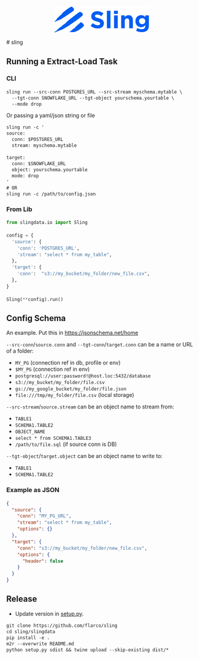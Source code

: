 <p align="center"><img src="logo-with-text.png" alt="drawing" width="250"/></p>
# sling

## Running a Extract-Load Task

### CLI

```shell
sling run --src-conn POSTGRES_URL --src-stream myschema.mytable \
  --tgt-conn SNOWFLAKE_URL --tgt-object yourschema.yourtable \
  --mode drop
```

Or passing a yaml/json string or file

```shell
sling run -c '
source:
  conn: $POSTGRES_URL
  stream: myschema.mytable

target:
  conn: $SNOWFLAKE_URL
  object: yourschema.yourtable
  mode: drop
'
# OR
sling run -c /path/to/config.json
```

### From Lib

```python
from slingdata.io import Sling

config = {
  'source': {
    'conn': 'POSTGRES_URL',
    'stream': "select * from my_table",
  },
  'target': {
    'conn':  "s3://my_bucket/my_folder/new_file.csv",
  },
}

Sling(**config).run()
```

## Config Schema

An example. Put this in https://jsonschema.net/home

`--src-conn`/`source.conn` and `--tgt-conn`/`target.conn`  can be a name or URL of a folder:
- `MY_PG` (connection ref in db, profile or env)
- `$MY_PG` (connection ref in env)
- `postgresql://user:password!@host.loc:5432/database`
- `s3://my_bucket/my_folder/file.csv`
- `gs://my_google_bucket/my_folder/file.json`
- `file:///tmp/my_folder/file.csv` (local storage)

`--src-stream`/`source.stream` can be an object name to stream from:
- `TABLE1`
- `SCHEMA1.TABLE2`
- `OBJECT_NAME`
- `select * from SCHEMA1.TABLE3`
- `/path/to/file.sql` (if source conn is DB)

`--tgt-object`/`target.object` can be an object name to write to:
- `TABLE1`
- `SCHEMA1.TABLE2`

### Example as JSON

```json
{
  "source": {
    "conn": "MY_PG_URL",
    "stream": "select * from my_table",
    "options": {}
  },
  "target": {
    "conn": "s3://my_bucket/my_folder/new_file.csv",
    "options": {
      "header": false
    }
  }
}
```

## Release

- Update version in [setup.py](./setup.py).

```
git clone https://github.com/flarco/sling
cd sling/slingdata
pip install -e .
m2r --overwrite README.md
python setup.py sdist && twine upload --skip-existing dist/*
```